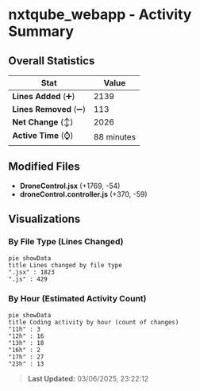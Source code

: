 # nxtqube_webapp - Activity Summary 

## Overall Statistics

| Stat                   | Value                                                             |
| ---------------------- | ----------------------------------------------------------------- |
| **Lines Added** (➕)   | 2139                                          |
| **Lines Removed** (➖) | 113                                        |
| **Net Change** (↕)    | 2026                |
| **Active Time** (⌚)   | 88 minutes |


## Modified Files
- **DroneControl.jsx** (+1769, -54)
- **droneControl.controller.js** (+370, -59)

## Visualizations

### By File Type (Lines Changed)

```mermaid
pie showData
title Lines changed by file type
".jsx" : 1823
".js" : 429
```

### By Hour (Estimated Activity Count)

```mermaid
pie showData
title Coding activity by hour (count of changes)
"11h" : 3
"12h" : 16
"13h" : 18
"16h" : 2
"17h" : 27
"23h" : 13
```


> **Last Updated:** 03/06/2025, 23:22:12